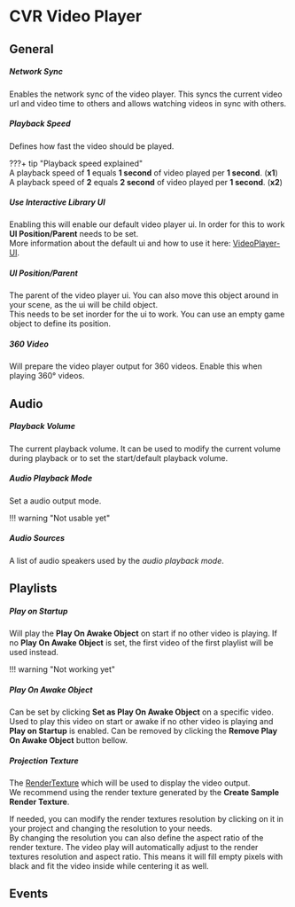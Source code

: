 # CVR Video Player

## General

##### Network Sync
Enables the network sync of the video player. This syncs the current video url and video time to others and allows
watching videos in sync with others.

##### Playback Speed
Defines how fast the video should be played.

???+ tip "Playback speed explained"  
    A playback speed of **1** equals **1 second** of video played per **1 second**. (**x1**)  
    A playback speed of **2** equals **2 second** of video played per **1 second**. (**x2**)

##### Use Interactive Library UI
Enabling this will enable our default video player ui. In order for this to work **UI Position/Parent** needs to be set.  
More information about the default ui and how to use it here: [VideoPlayer-UI](../../../ChilloutVR/).

##### UI Position/Parent
The parent of the video player ui. You can also move this object around in your scene, as the ui will be child object.  
This needs to be set inorder for the ui to work. You can use an empty game object to define its position.

##### 360 Video
Will prepare the video player output for 360 videos. Enable this when playing 360° videos.

## Audio

##### Playback Volume
The current playback volume. It can be used to modify the current volume during playback or to set the start/default
playback volume.

##### Audio Playback Mode
Set a audio output mode.

!!! warning "Not usable yet"

##### Audio Sources
A list of audio speakers used by the *audio playback mode*.

## Playlists

##### Play on Startup
Will play the **Play On Awake Object** on start if no other video is playing. If no **Play On Awake Object** is set, the
first video of the first playlist will be used instead.

!!! warning "Not working yet"

##### Play On Awake Object
Can be set by clicking **Set as Play On Awake Object** on a specific video.  
Used to play this video on start or awake if no other video is playing and **Play on Startup** is enabled.
Can be removed by clicking the **Remove Play On Awake Object** button bellow.

##### Projection Texture
The [RenderTexture](https://docs.unity3d.com/Manual/class-RenderTexture.html) which will be used to display the video output.  
We recommend using the render texture generated by the **Create Sample Render Texture**.

If needed, you can modify the render textures resolution by clicking on it in your project and changing the resolution to your needs.  
By changing the resolution you can also define the aspect ratio of the render texture.
The video play will automatically adjust to the render textures resolution and aspect ratio. This means it will fill
empty pixels with black and fit the video inside while centering it as well.



## Events